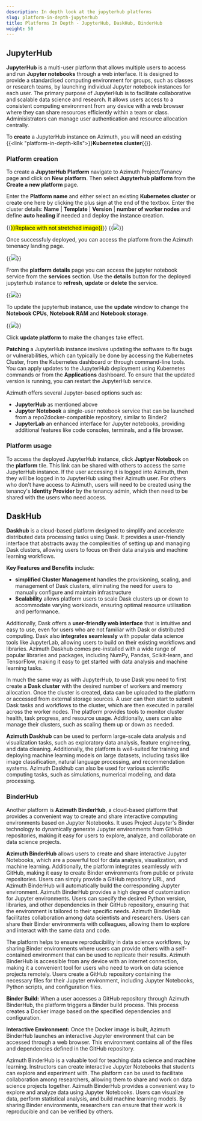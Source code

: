 ```yaml
---
description: In depth look at the jupyterhub platforms
slug: platform-in-depth-jupyterhub
title: Platforms In Depth - JupyterHub, DaskHub, BinderHub
weight: 50
---
```


## JupyterHub

**JupyterHub** is a multi-user platform that allows multiple users to access and run **Jupyter notebooks** through a web interface.
It is designed to provide a standardised computing environment for groups, such as classes or research teams, by launching individual
Jupyter notebook instances for each user. The primary purpose of JupyterHub is to facilitate collaborative and scalable data science and
research. It allows users access to a consistent computing environment from any device with a web browser where they can share resources
efficiently within a team or class. Adminisistrators can manage user authentication and resource allocation centrally.

To **create** a JupyterHub instance on Azimuth, you will need an existing {{<link "platform-in-depth-k8s">}}**Kubernetes cluster**{{</link>}}.

### Platform creation

To create a **JupyterHub Platform** navigate to Azimuth Project/Tenancy page and click on **New platform**. Then select **Jupyterhub platform** from the **Create a new platform** page.

Enter the **Platform name** and either select an existing **Kubernetes cluster** or create one here by clicking the plus sign at the end of the textbox. Enter the cluster details: **Name** | **Template** | **Version** | **number of worker nodes** and define **auto healing** if needed and deploy the instance creation.

{{<mark>}}Replace with not stretched image{{</mark>}}
{{<image src="img/docs/azimuth-images/azimuth-jupyterhub-details.jpg" caption="New Jupyterhub platform details" class="w-75" wrapper="col-9 mx-auto" wrapper="text-center">}}

Once successfuly deployed, you can access the platform from the Azimuth tenenacy landing page.

{{<image src="img/docs/azimuth-images/azimuth-jupyterhub-and-cluster-deployed.jpg" caption="jupyterhub deployment complete" class="w-75" wrapper="col-9 mx-auto" wrapper="text-center">}}

From the **platform details** page you can access the jupyter notebook service from the **services** section. Use the **details** button for the deployed jupyterhub instance  to **refresh**, **update** or **delete** the service.
  
{{<image src="img/docs/azimuth-images/azimuth-jupyterhub-platform-details-page.jpg" caption="jupyterhub details" class="w-75" wrapper="col-9 mx-auto" wrapper="text-center">}}

To update the jupyterhub instance, use the **update** window to change the **Notebook CPUs**, **Notebook RAM** and **Notebook storage**.

{{<image src="img/docs/azimuth-images/azimututh-jupyterhub-update.jpg" caption="jupyterhub update" class="w-75" wrapper="col-9 mx-auto" wrapper="text-center">}}

Click **update platform** to make the changes take effect.

**Patching** a JupyterHub instance involves updating the software to fix bugs or vulnerabilities, which can typically be done by accessing the Kubernetes Cluster, from the Kubernetes dashboard or through command-line tools. You can apply updates to the JupyterHub deployment using Kubernetes commands or from the **Applications** dashboard. To ensure that the updated version is running, you can restart the JupyterHub service.

Azimuth offers several Jupyter-based options such as:

- **JupyterHub** as mentioned above
- **Jupyter Notebook** a single-user notebook service that can be launched from a repo2docker-compatible repository, similar to Binder2
- **JupyterLab** an enhanced interface for Jupyter notebooks, providing additional features like code consoles, terminals, and a file browser.

### Platform usage

To access the deployed JupyterHub instance, click **Juptyer Notebook** on the **platform** tile. This link can be shared with others to access the same JupyterHub instance. If the user accessing it is logged into Azimuth, then they will be logged in to JupyterHub using their Azimuth user. For others who don't have access to Azimuth, users will need to be created using the tenancy's **Identity Provider** by the tenancy admin, which then need to be shared with the users who need access.

## DaskHub

**Daskhub** is a cloud-based platform designed to simplify and accelerate distributed data processing tasks using Dask. It provides a user-friendly interface that abstracts away the complexities of setting up and managing Dask clusters, allowing users to focus on their data analysis and machine learning workflows.

**Key Features and Benefits** include:

- **simplified Cluster Management** handles the provisioning, scaling, and management of Dask clusters, eliminating the need for users to manually configure and maintain infrastructure
- **Scalability** allows platform users to scale Dask clusters up or down to accommodate varying workloads, ensuring optimal resource utilisation and performance.

Additionally, Dask offers a **user-friendly web interface** that is intuitive and easy to use, even for users who are not familiar with Dask or distributed computing. Dask also **integrates seamlessly** with popular data science tools like JupyterLab, allowing users to build on their existing workflows and libraries. Azimuth Daskhub comes pre-installed with a wide range of popular libraries and packages, including NumPy, Pandas, Scikit-learn, and TensorFlow, making it easy to get started with data analysis and machine learning tasks.

In much the same way as with JupyterHub, to use Dask you need to first create a **Dask cluster** with the desired number of workers and memory allocation. Once the cluster is created, data can be uploaded to the platform or accessed from external storage sources. A user can then start to submit Dask tasks and workflows to the cluster, which are then executed in parallel across the worker nodes. The platform provides tools to monitor cluster health, task progress, and resource usage. Additionally, users can also manage their clusters, such as scaling them up or down as needed.

**Azimuth Daskhub** can be used to perform large-scale data analysis and visualization tasks, such as exploratory data analysis, feature engineering, and data cleaning. Additionally, the platform is well-suited for training and deploying machine learning models on large datasets, including tasks like image classification, natural language processing, and recommendation systems. Azimuth Daskhub can also be used for various scientific computing tasks, such as simulations, numerical modeling, and data processing.

### BinderHub

Another platform is **Azimuth BinderHub**, a cloud-based platform that provides a convenient way to create and share interactive computing environments based on Jupyter Notebooks. It uses Project Jupyter's Binder technology to dynamically generate Jupyter environments from GitHub repositories, making it easy for users to explore, analyze, and collaborate on data science projects.

**Azimuth BinderHub** allows users to create and share interactive Jupyter Notebooks, which are a powerful tool for data analysis, visualization, and machine learning. Additionally, the platform integrates seamlessly with GitHub, making it easy to create Binder environments from public or private repositories. Users can simply provide a GitHub repository URL, and Azimuth BinderHub will automatically build the corresponding Jupyter environment. Azimuth BinderHub provides a high degree of customization for Jupyter environments. Users can specify the desired Python version, libraries, and other dependencies in their GitHub repository, ensuring that the environment is tailored to their specific needs. Azimuth BinderHub facilitates collaboration among data scientists and researchers. Users can share their Binder environments with colleagues, allowing them to explore and interact with the same data and code.

The platform helps to ensure reproducibility in data science workflows, by sharing Binder environments where users can provide others with a self-contained environment that can be used to replicate their results. Azimuth BinderHub is accessible from any device with an internet connection, making it a convenient tool for users who need to work on data science projects remotely. Users create a GitHub repository containing the necessary files for their Jupyter environment, including Jupyter Notebooks, Python scripts, and configuration files.

**Binder Build:** When a user accesses a GitHub repository through Azimuth BinderHub, the platform triggers a Binder build process. This process creates a Docker image based on the specified dependencies and configuration.

**Interactive Environment:** Once the Docker image is built, Azimuth BinderHub launches an interactive Jupyter environment that can be accessed through a web browser. This environment contains all of the files and dependencies defined in the GitHub repository.

Azimuth BinderHub is a valuable tool for teaching data science and machine learning. Instructors can create interactive Jupyter Notebooks that students can explore and experiment with. The platform can be used to facilitate collaboration among researchers, allowing them to share and work on data science projects together. Azimuth BinderHub provides a convenient way to explore and analyze data using Jupyter Notebooks.
Users can visualize data, perform statistical analysis, and build machine learning models. By sharing Binder environments, researchers can ensure that their work is reproducible and can be verified by others.
